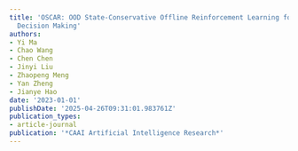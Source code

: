 ```yaml
---
title: 'OSCAR: OOD State-Conservative Offline Reinforcement Learning for Sequential
  Decision Making'
authors:
- Yi Ma
- Chao Wang
- Chen Chen
- Jinyi Liu
- Zhaopeng Meng
- Yan Zheng
- Jianye Hao
date: '2023-01-01'
publishDate: '2025-04-26T09:31:01.983761Z'
publication_types:
- article-journal
publication: '*CAAI Artificial Intelligence Research*'
---
```

